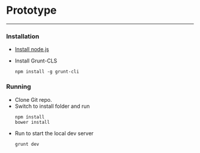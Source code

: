# Prototype

***

### Installation

* [Install node.js](http://nodejs.org/download/)
* Install Grunt-CLS

	```
	npm install -g grunt-cli
	```

### Running

* Clone Git repo.
* Switch to install folder and run
	```
	npm ínstall
	bower install
	```
* Run to start the local dev server
 	```
	grunt dev
	```


